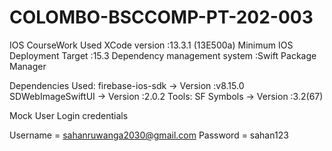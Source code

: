 # COLOMBO-BSCCOMP-PT-202-003
IOS CourseWork
Used XCode version	           :13.3.1 (13E500a)
Minimum IOS Deployment Target  :15.3
Dependency management system   :Swift Package Manager

Dependencies Used: 
firebase-ios-sdk  -> Version :v8.15.0
SDWebImageSwiftUI -> Version :2.0.2
Tools:
SF Symbols        -> Version :3.2(67)

Mock User Login credentials

Username = sahanruwanga2030@gmail.com
Password = sahan123
